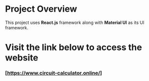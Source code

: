 # Project Overview
This project uses **React.js** framework along with **Material UI** as its UI framework. 

# Visit the link below to access the website
### [https://www.circuit-calculator.online/]
